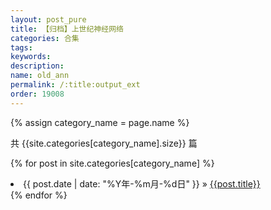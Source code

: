 ```yaml
---
layout: post_pure
title: 【归档】上世纪神经网络
categories: 合集
tags: 
keywords:
description:
name: old_ann
permalink: /:title:output_ext
order: 19008
---
```



{% assign category_name = page.name %}

共 {{site.categories[category_name].size}} 篇

{% for post in site.categories[category_name] %}
  <li>
    <span>{{ post.date | date: "%Y年-%m月-%d日" }}</span> &raquo;
    <a href="{{ post.url }}">{{post.title}}</a>
  </li>
{% endfor %}
